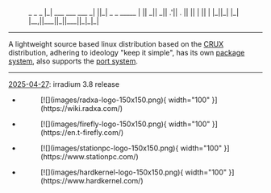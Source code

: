 
<figure markdown="span">
<div id="ascii-art">
 _                   _  _             
|_| ___  ___  ___  _| ||_| _ _  _____ 
| ||  _||  _|| .'|| . || || | ||     |
|_||_|  |_|  |__,||___||_||___||_|_|_|

</div>
</figure>

---

A lightweight source based linux distribution based on the [CRUX](https://crux.nu/) distribution, adhering to ideology "keep it simple", has its own [package system](https://crux.nu/Main/Handbook3-8#ntoc26), also supports the [port system](https://crux.nu/Main/Handbook3-8#ntoc36).

---

[2025-04-27](https://gitlab.com/sndwvs/irradium/-/commit/676f3ac8b20af3398c5322d81d64dd95bf0ff873): irradium 3.8 release

<div class="grid cards" markdown>

- <figure markdown="span">[![](images/radxa-logo-150x150.png){ width="100" }](https://wiki.radxa.com/)</figure>
- <figure markdown="span">[![](images/firefly-logo-150x150.png){ width="100" }](https://en.t-firefly.com/)</figure>
- <figure markdown="span">[![](images/stationpc-logo-150x150.png){ width="100" }](https://www.stationpc.com/)</figure>
- <figure markdown="span">[![](images/hardkernel-logo-150x150.png){ width="100" }](https://www.hardkernel.com/)</figure>

</div>
